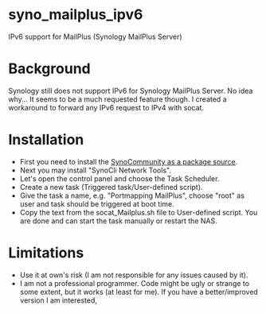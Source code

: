 # syno_mailplus_ipv6
IPv6 support for MailPlus (Synology MailPlus Server)
# Background
Synology still does not support IPv6 for Synology MailPlus Server. No idea why... It seems to be a much requested feature though. I created a workaround to forward any IPv6 request to IPv4 with socat.
# Installation
- First you need to install the [SynoCommunity as a package source](https://synocommunity.com/#easy-install).
- Next you may install "SynoCli Network Tools".
- Let's open the control panel and choose the Task Scheduler.
- Create a new task (Triggered task/User-defined script).
- Give the task a name, e.g. "Portmapping MailPlus", choose "root" as user and task should be triggered at boot time.
- Copy the text from the socat_Mailplus.sh file to User-defined script.
You are done and can start the task manually or restart the NAS.
# Limitations
* Use it at own's risk (I am not responsible for any issues caused by it).
* I am not a professional programmer. Code might be ugly or strange to some extent, but it works (at least for me). If you have a better/improved version I am interested,





